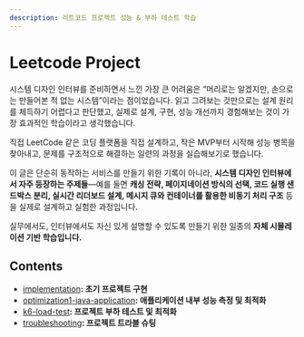 ```yaml
---
description: 리트코드 프로젝트 성능 & 부하 테스트 학습
---
```


# Leetcode Project

시스템 디자인 인터뷰를 준비하면서 느낀 가장 큰 어려움은 “머리로는 알겠지만, 손으로는 만들어본 적 없는 시스템”이라는 점이었습니다. 읽고 그려보는 것만으로는 설계 원리를 체득하기 어렵다고 판단했고, 실제로 설계, 구현, 성능 개선까지 경험해보는 것이 가장 효과적인 학습이라고 생각했습니다.

직접 LeetCode 같은 코딩 플랫폼을 직접 설계하고, 작은 MVP부터 시작해 성능 병목을 찾아내고, 문제를 구조적으로 해결하는 일련의 과정을 실습해보기로 했습니다.

이 글은 단순히 동작하는 서비스를 만들기 위한 기록이 아니라, **시스템 디자인 인터뷰에서 자주 등장하는 주제들**—예를 들면 **캐싱 전략, 페이지네이션 방식의 선택, 코드 실행 샌드박스 분리, 실시간 리더보드 설계, 메시지 큐와 컨테이너를 활용한 비동기 처리 구조** 등을 실제로 설계하고 실험한 과정입니다.

실무에서도, 인터뷰에서도 자신 있게 설명할 수 있도록 만들기 위한 일종의 **자체 시뮬레이션 기반 학습입니다.**



## **Contents**

* [implementation](implementation/ "mention")**: 초기 프로젝트 구현**
* [optimization1-java-application](optimization1-java-application/ "mention")**: 애플리케이션 내부 성능 측정 및 최적화**
* [k6-load-test](k6-load-test/ "mention")**: 프로젝트 부하 테스트 및 최적화**
* [troubleshooting](troubleshooting/ "mention")**: 프로젝트 트라블 슈팅**&#x20;
